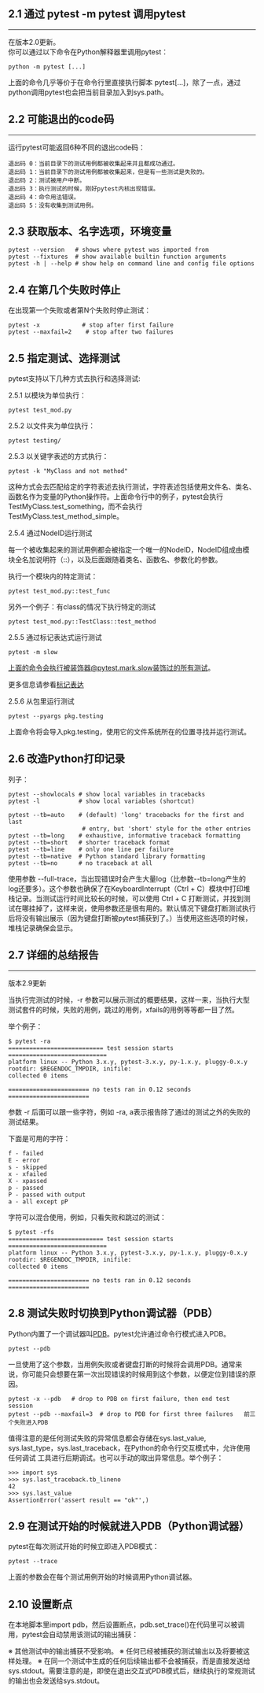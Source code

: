 ## 2.1 通过 pytest -m pytest 调用pytest 
***
在版本2.0更新。  
你可以通过以下命令在Python解释器里调用pytest：
```
python -m pytest [...]
```
上面的命令几乎等价于在命令行里直接执行脚本 pytest[...]，除了一点，通过python调用pytest也会把当前目录加入到sys.path。
## 2.2 可能退出的code码
***
运行pytest可能返回6种不同的退出code码：
```
退出码 0：当前目录下的测试用例都被收集起来并且都成功通过。
退出码 1：当前目录下的测试用例都被收集起来，但是有一些测试是失败的。
退出码 2：测试被用户中断。
退出码 3：执行测试的时候，刚好pytest内核出现错误。
退出码 4：命令用法错误。
退出码 5：没有收集到测试用例。
```
## 2.3 获取版本、名字选项，环境变量
```
pytest --version   # shows where pytest was imported from
pytest --fixtures  # show available builtin function arguments
pytest -h | --help # show help on command line and config file options
```
## 2.4 在第几个失败时停止

在出现第一个失败或者第N个失败时停止测试：
```
pytest -x            # stop after first failure
pytest --maxfail=2    # stop after two failures
```
## 2.5 指定测试、选择测试

pytest支持以下几种方式去执行和选择测试:  

2.5.1 以模块为单位执行：
```
pytest test_mod.py
```
2.5.2 以文件夹为单位执行：
```
pytest testing/
```
2.5.3 以关键字表述的方式执行：
```
pytest -k "MyClass and not method"
```
这种方式会去匹配给定的字符表述去执行测试，字符表述包括使用文件名、类名、函数名作为变量的Python操作符。上面命令行中的例子，pytest会执行TestMyClass.test_something，而不会执行TestMyClass.test_method_simple。

2.5.4 通过NodeID运行测试

每一个被收集起来的测试用例都会被指定一个唯一的NodeID，NodeID组成由模块全名加说明符（::），以及后面跟随着类名、函数名、参数化的参数。

执行一个模块内的特定测试：
```
pytest test_mod.py::test_func
```
另外一个例子：有class的情况下执行特定的测试
```
pytest test_mod.py::TestClass::test_method
```
2.5.5 通过标记表达式运行测试
```
pytest -m slow
```
上面的命令会执行被装饰器@pytest.mark.slow装饰过的所有测试。

更多信息请参看[标记表达](https://docs.pytest.org/en/latest/mark.html#mark)

2.5.6 从包里运行测试
```
pytest --pyargs pkg.testing
```

上面命令将会导入pkg.testing，使用它的文件系统所在的位置寻找并运行测试。

## 2.6 改造Python打印记录

列子： 
```
pytest --showlocals # show local variables in tracebacks
pytest -l           # show local variables (shortcut)

pytest --tb=auto    # (default) 'long' tracebacks for the first and last
                     # entry, but 'short' style for the other entries
pytest --tb=long    # exhaustive, informative traceback formatting
pytest --tb=short   # shorter traceback format
pytest --tb=line    # only one line per failure
pytest --tb=native  # Python standard library formatting
pytest --tb=no      # no traceback at all
```
使用参数 --full-trace，当出现错误时会产生大量log（比参数--tb=long产生的log还要多）。这个参数也确保了在KeyboardInterrupt（Ctrl + C）模块中打印堆栈记录。当测试运行时间比较长的时候，可以使用 Ctrl + C 打断测试，并找到测试在哪挂掉了，这样来说，使用参数还是很有用的。默认情况下键盘打断测试执行后将没有输出展示（因为键盘打断被pytest捕获到了。）当使用这些选项的时候，堆栈记录确保会显示。

## 2.7 详细的总结报告
***
版本2.9更新  

当执行完测试的时候，-r 参数可以展示测试的概要结果，这样一来，当执行大型测试套件的时候，失败的用例，跳过的用例，xfails的用例等等都一目了然。  

举个例子：  
```
$ pytest -ra
=========================== test session starts ============================
platform linux -- Python 3.x.y, pytest-3.x.y, py-1.x.y, pluggy-0.x.y
rootdir: $REGENDOC_TMPDIR, inifile:
collected 0 items

======================= no tests ran in 0.12 seconds =======================
````

参数 -r 后面可以跟一些字符，例如 -ra, a表示报告除了通过的测试之外的失败的测试结果。

下面是可用的字符：

```
f - failed
E - error
s - skipped
x - xfailed
X - xpassed
p - passed
P - passed with output
a - all except pP
```

字符可以混合使用，例如，只看失败和跳过的测试：
```
$ pytest -rfs
=========================== test session starts ============================
platform linux -- Python 3.x.y, pytest-3.x.y, py-1.x.y, pluggy-0.x.y
rootdir: $REGENDOC_TMPDIR, inifile:
collected 0 items

======================= no tests ran in 0.12 seconds =======================
```

## 2.8 测试失败时切换到Python调试器（PDB）

Python内置了一个调试器叫[PDB](https://docs.python.org/3/library/pdb.html)。pytest允许通过命令行模式进入PDB。
```
pytest --pdb
```  

一旦使用了这个参数，当用例失败或者键盘打断的时候将会调用PDB。通常来说，你可能只会想要在第一次出现错误的时候用到这个参数，以便定位到错误的原因。

```
pytest -x --pdb   # drop to PDB on first failure, then end test session
pytest --pdb --maxfail=3  # drop to PDB for first three failures   前三个失败进入PDB
```

值得注意的是任何测试失败的异常信息都会存储在sys.last_value, sys.last_type，sys.last_traceback，在Python的命令行交互模式中，允许使用任何调试
工具进行后期调试。也可以手动的取出异常信息。举个例子：
```pyhon
>>> import sys
>>> sys.last_traceback.tb_lineno
42
>>> sys.last_value
AssertionError('assert result == "ok"',)
```

## 2.9 在测试开始的时候就进入PDB（Python调试器）
pytest在每次测试开始的时候立即进入PDB模式：
```
pytest --trace
```
上面的参数会在每个测试用例开始的时候调用Python调试器。

## 2.10 设置断点
在本地脚本里import pdb，然后设置断点，pdb.set_trace()在代码里可以被调用，pytest会自动禁用该测试的输出捕获：

※ 其他测试中的输出捕获不受影响。
※ 任何已经被捕获的测试输出以及将要被这样处理。
※ 在同一个测试中生成的任何后续输出都不会被捕获，而是直接发送给sys.stdout。需要注意的是，即使在退出交互式PDB模式后，继续执行的常规测试的输出也会发送给sys.stdout。

